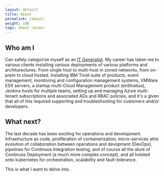 ```yaml
---
layout: default
title: About
permalink: /about/
weight: 100
tags: about career
---
```

## Who am I
Can safely categorize myself as an [IT Generalist](https://en.wikipedia.org/wiki/Information_technology_generalist). My career has taken me to various clients installing various deployments of various platforms and architurectures. From single host to multi-host in zoned networks, from on-prem to cloud hosted. Installing IBM Tivoli suite of products, event management, monitoring and configuration management systems, VMWare ESX servers, a startup multi-Cloud Management product (enStratius), Jenkins hosts for multiple teams, setting up and managing Azure multi-tenant subscriptions and associated ADs and RBAC policies, and it's a given that all of this required supporting and troubleshooting for customers and/or developers. 

## What next?
The last decade has been exciting for operations and development. Infrastructure as code, proliferation of containerization, micro-services athe evolution of collaboration between operations and devopment (DevOps), pipelines for Continuos Integration testing, and of course all the alure of Continuos Deployment (a much more complex concept), and all hoisted onto kubernetes for orchestration, scalability and fault-tolerance.

This is what I want to delve into.


